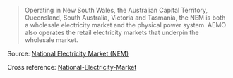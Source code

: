 > Operating in New South Wales, the Australian Capital Territory, Queensland, South Australia, Victoria and Tasmania, the NEM is both a wholesale electricity market and the physical power system. AEMO also operates the retail electricity markets that underpin the wholesale market.

Source: [National Electricity Market (NEM)](National%20Electricity%20Market%20(NEM).md)

Cross reference: [National-Electricity-Market](National-Electricity-Market.md) 